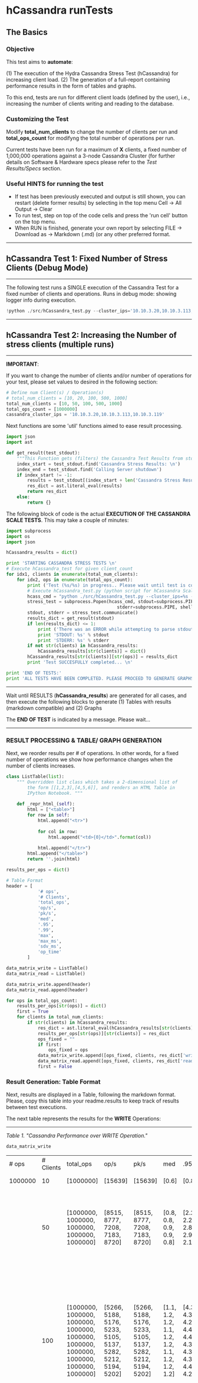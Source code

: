 
# hCassandra runTests

## The Basics

### Objective

   This test aims to **automate**:
   
   (1) The execution of the Hydra Cassandra Stress Test (hCassandra) for increasing client load.
   (2) The generation of a full-report containing performance results in the form of tables and graphs. 
   
   To this end, tests are run for different client loads (defined by the user), i.e., increasing the number of clients writing and reading to the database.

### Customizing the Test

   Modify **total_num_clients** to change the number of clients per run and **total_ops_count** for modifyng the total number of operations per run.
   
   Current tests have been run for a maximum of **X** clients, a fixed number of 1,000,000 operations against a 3-node Cassandra Cluster (for further details on Software & Hardware specs please refer to the *Test Results/Specs* section.
   
### Useful HINTS for running the test

- If test has been previously executed and output is still shown, you can restart (delete former results) by selecting in the top menu Cell -> All Output -> Clear
- To run test, step on top of the code cells and press the 'run cell' button on the top menu.
- When RUN is finished, generate your own report by selecting FILE -> Download as -> Markdown (.md) (or any other preferred format.

---

## hCassandra Test 1: Fixed Number of Stress Clients (Debug Mode) 

---

The following test runs a SINGLE execution of the Cassandra Test for a fixed number of clients and operations. Runs in debug mode: showing logger info during execution. 


```python
!python ./src/hCassandra_test.py --cluster_ips='10.10.3.20,10.10.3.113,10.10.3.119' --total_client_count=10 --total_ops_count=100000
```

---

## hCassandra Test 2: Increasing the Number of stress clients (multiple runs)

---


**IMPORTANT**:

   If you want to change the number of clients and/or number of operations for your test, please set values to desired in the following section:



```python
# Define num Client(s) / Operation(s) 
# total_num_clients = [10, 20, 100, 500, 1000]
total_num_clients = [10, 50, 100, 500, 1000]
total_ops_count = [1000000]
cassandra_cluster_ips = '10.10.3.20,10.10.3.113,10.10.3.119'
```

Next functions are some 'util' functions aimed to ease result processing. 


```python
import json
import ast

def get_result(test_stdout):
    """This Function gets (filters) the Cassandra Test Results from stdout"""
    index_start = test_stdout.find('Cassandra Stress Results: \n')
    index_end = test_stdout.find('Calling Server shutdown')
    if index_start != -1:
        results = test_stdout[(index_start + len('Cassandra Stress Results: \n')):index_end]
        res_dict = ast.literal_eval(results)
        return res_dict
    else:
        return {}
```

The following block of code is the actual **EXECUTION OF THE CASSANDRA SCALE TESTS**. This may take a couple of minutes:


```python
import subprocess
import os
import json

hCassandra_results = dict()

print 'STARTING CASSANDRA STRESS TESTS \n'
# Execute hCassandra_test for given client_count
for idx1, clients in enumerate(total_num_clients):
    for idx2, ops in enumerate(total_ops_count):
        print ('Test (%s/%s) in progress.. Please wait until test is completed..' % ((len(total_ops_count) * idx1) + idx2 + 1,len(total_num_clients) * len(total_ops_count)))
        # Execute hCassandra_test.py (python script for hCassandra Scale Test)
        hcass_cmd = "python ./src/hCassandra_test.py --cluster_ips=%s --total_client_count=%s --total_ops_count=%s" % (cassandra_cluster_ips, clients, ops)
        stress_test = subprocess.Popen(hcass_cmd, stdout=subprocess.PIPE,
                                          stderr=subprocess.PIPE, shell=True, preexec_fn=os.setsid)
        stdout, stderr = stress_test.communicate()
        results_dict = get_result(stdout)
        if len(results_dict) <= 1:
            print ('There was an ERROR while attempting to parse stdout...')
            print 'STDOUT: %s' % stdout
            print 'STDERR: %s' % stderr
        if not str(clients) in hCassandra_results:
            hCassandra_results[str(clients)] = dict()
        hCassandra_results[str(clients)][str(ops)] = results_dict
        print 'Test SUCCESFULLY completed... \n'

print 'END OF TESTS:'
print 'ALL TESTS HAVE BEEN COMPLETED. PLEASE PROCEED TO GENERATE GRAPHS & TABLES WITH PERFORMANCE RESULTS.'
```

   ---
   
   Wait until RESULTS (**hCassandra_results**) are generated for all cases, and then execute the following blocks to generate (1) Tables with results (markdown compatible) and (2) Graphs
   
   The **END OF TEST** is indicated by a message. Please wait...
   
   ---

### RESULT PROCESSING & TABLE/ GRAPH GENERATION

Next, we reorder results per # of operations. In other words, for a fixed number of operations we show how performance changes when the number of clients increases. 


```python
class ListTable(list):
    """ Overridden list class which takes a 2-dimensional list of 
        the form [[1,2,3],[4,5,6]], and renders an HTML Table in 
        IPython Notebook. """
    
    def _repr_html_(self):
        html = ["<table>"]
        for row in self:
            html.append("<tr>")
            
            for col in row:
                html.append("<td>{0}</td>".format(col))
            
            html.append("</tr>")
        html.append("</table>")
        return ''.join(html)
```


```python
results_per_ops = dict()

# Table Format
header = [
            '# ops',
            '# Clients',
            'total_ops',
            'op/s',
            'pk/s',
            'med',
            '.95',
            '.99',
            'max',
            'max_ms',
            'sdv_ms',
            'op_time'
        ]

data_matrix_write = ListTable()
data_matrix_read = ListTable()

data_matrix_write.append(header)
data_matrix_read.append(header)

for ops in total_ops_count:
    results_per_ops[str(ops)] = dict()
    first = True
    for clients in total_num_clients:
        if str(clients) in hCassandra_results:
            res_dict = ast.literal_eval(hCassandra_results[str(clients)][str(ops)])
            results_per_ops[str(ops)][str(clients)] = res_dict
            ops_fixed = ""
            if first:
                ops_fixed = ops
            data_matrix_write.append([ops_fixed, clients, res_dict['write']['total ops'], res_dict['write']['op/s'], res_dict['write']['pk/s'], res_dict['write']['med'], res_dict['write']['.95'], res_dict['write']['.99'], res_dict['write']['max'], res_dict['write']['max_ms'], res_dict['write']['sdv_ms'], res_dict['write']['op_time']])
            data_matrix_read.append([ops_fixed, clients, res_dict['read']['total ops'], res_dict['read']['op/s'], res_dict['read']['pk/s'], res_dict['read']['med'], res_dict['read']['.95'], res_dict['read']['.99'], res_dict['read']['max'], res_dict['read']['max_ms'], res_dict['read']['sdv_ms'], res_dict['read']['op_time']])
            first = False
```

### Result Generation: Table Format

Next, results are displayed in a Table, following the markdown format. Please, copy this table into your readme.results to keep track of results between test executions.  



The next table represents the results for the **WRITE** Operations:

---

*Table 1. "Cassandra Performance over WRITE Operation."*


```python
data_matrix_write
```




<table><tr><td># ops</td><td># Clients</td><td>total_ops</td><td>op/s</td><td>pk/s</td><td>med</td><td>.95</td><td>.99</td><td>max</td><td>max_ms</td><td>sdv_ms</td><td>op_time</td></tr><tr><td>1000000</td><td>10</td><td>[1000000]</td><td>[15639]</td><td>[15639]</td><td>[0.6]</td><td>[0.8]</td><td>[1.0]</td><td>[125.2]</td><td>[]</td><td>[0.0]</td><td>[' 00:01:03']</td></tr><tr><td></td><td>50</td><td>[1000000, 1000000, 1000000, 1000000, 1000000]</td><td>[8515, 8777, 7208, 7183, 8720]</td><td>[8515, 8777, 7208, 7183, 8720]</td><td>[0.8, 0.8, 0.9, 0.9, 0.8]</td><td>[2.2, 2.2, 2.8, 2.9, 2.1]</td><td>[4.0, 4.0, 5.7, 6.2, 3.9]</td><td>[212.1, 211.4, 211.1, 212.9, 219.0]</td><td>[]</td><td>[0.0, 0.0, 0.0, 0.0, 0.0]</td><td>[' 00:01:57', ' 00:01:53', ' 00:02:18', ' 00:02:19', ' 00:01:54']</td></tr><tr><td></td><td>100</td><td>[1000000, 1000000, 1000000, 1000000, 1000000, 1000000, 1000000, 1000000, 1000000, 1000000]</td><td>[5266, 5188, 5176, 5233, 5105, 5137, 5282, 5212, 5194, 5202]</td><td>[5266, 5188, 5176, 5233, 5105, 5137, 5282, 5212, 5194, 5202]</td><td>[1.1, 1.2, 1.2, 1.1, 1.2, 1.2, 1.1, 1.2, 1.2, 1.2]</td><td>[4.3, 4.3, 4.2, 4.4, 4.4, 4.3, 4.3, 4.3, 4.4, 4.2]</td><td>[8.2, 8.9, 8.2, 8.6, 8.4, 8.4, 8.2, 8.9, 9.0, 8.3]</td><td>[229.3, 229.1, 230.3, 228.4, 230.4, 233.6, 228.7, 229.2, 229.2, 235.6]</td><td>[]</td><td>[0.0, 0.0, 0.0, 0.0, 0.0, 0.0, 0.0, 0.0, 0.0, 0.0]</td><td>[' 00:03:09', ' 00:03:12', ' 00:03:13', ' 00:03:11', ' 00:03:15', ' 00:03:14', ' 00:03:09', ' 00:03:11', ' 00:03:12', ' 00:03:12']</td></tr><tr><td></td><td>500</td><td>[1000000, 1000000, 1000000, 1000000, 1000000, 1000000, 1000000, 999994, 1000000, 1000000, 1000000, 1000000, 1000000, 1000000, 1000000, 1000000, 1000000, 1000000, 1000000, 1000000, 1000000, 1000000, 1000000, 1000000, 1000000, 1000000, 1000000, 1000000, 1000000, 1000000, 1000000, 1000000, 1000000, 1000000, 1000000, 1000000, 1000000, 1000000, 1000000, 1000000, 999999, 1000000, 1000000, 1000000, 1000000, 1000000, 1000000, 1000000, 1000000, 1000000]</td><td>[1340, 1269, 1249, 1230, 1294, 1087, 1101, 1057, 1275, 1085, 1261, 1094, 1143, 1273, 1288, 1252, 1278, 1084, 1287, 1299, 1114, 1292, 1072, 1269, 1069, 1315, 1242, 1258, 1280, 1252, 1299, 1255, 1261, 1274, 1082, 1276, 1064, 1345, 1291, 1099, 1068, 1051, 1299, 1332, 1076, 1331, 1273, 1086, 1246, 1234]</td><td>[1340, 1269, 1249, 1230, 1294, 1087, 1101, 1057, 1275, 1085, 1261, 1094, 1143, 1273, 1288, 1252, 1278, 1084, 1287, 1299, 1114, 1292, 1072, 1269, 1069, 1315, 1242, 1258, 1280, 1252, 1299, 1255, 1261, 1274, 1082, 1276, 1064, 1345, 1291, 1099, 1068, 1051, 1299, 1332, 1076, 1331, 1273, 1086, 1246, 1234]</td><td>[2.4, 2.4, 2.5, 2.5, 2.2, 3.3, 3.2, 3.4, 2.3, 3.3, 2.4, 3.3, 3.1, 2.4, 2.4, 2.5, 2.3, 3.3, 2.3, 2.4, 3.3, 2.2, 3.3, 2.5, 3.3, 2.3, 2.5, 2.3, 2.4, 2.4, 2.4, 2.4, 2.4, 2.4, 3.3, 2.3, 3.3, 2.2, 2.3, 3.1, 3.3, 3.3, 2.3, 2.4, 3.4, 2.2, 2.4, 3.2, 2.4, 2.5]</td><td>[24.3, 26.4, 27.7, 27.7, 26.0, 29.2, 29.1, 30.4, 26.5, 30.0, 26.3, 29.4, 27.9, 26.7, 26.0, 27.9, 27.0, 29.9, 26.6, 25.6, 29.0, 26.6, 30.8, 27.3, 29.6, 25.7, 27.4, 27.0, 26.5, 27.0, 26.8, 27.0, 27.1, 26.6, 30.3, 26.5, 30.1, 25.1, 26.6, 29.0, 30.0, 29.9, 26.3, 25.2, 30.0, 26.0, 27.0, 29.1, 26.7, 28.1]</td><td>[43.9, 46.7, 49.3, 49.0, 47.2, 50.9, 51.6, 52.4, 47.3, 51.6, 47.5, 51.7, 48.9, 46.6, 47.6, 49.2, 48.8, 52.2, 47.9, 46.1, 51.7, 48.4, 54.5, 49.4, 51.6, 46.2, 49.4, 48.0, 47.3, 49.8, 48.4, 48.5, 48.5, 48.6, 52.7, 48.5, 51.7, 46.2, 47.9, 50.4, 52.4, 52.2, 47.8, 47.6, 52.1, 46.7, 47.1, 50.4, 47.5, 50.5]</td><td>[271.8, 276.9, 271.0, 255.8, 270.3, 276.5, 269.8, 306.3, 300.6, 261.2, 275.4, 288.6, 279.2, 275.4, 271.1, 255.7, 270.2, 277.2, 272.4, 274.2, 261.2, 274.5, 302.5, 250.7, 303.4, 285.2, 276.4, 276.3, 303.1, 274.4, 269.6, 283.2, 302.6, 276.4, 289.3, 282.2, 290.0, 273.2, 260.1, 272.1, 303.1, 302.2, 250.7, 273.7, 270.6, 274.0, 276.3, 261.8, 272.6, 269.6]</td><td>[]</td><td>[0.0, 0.0, 0.0, 0.0, 0.0, 0.0, 0.0, 0.0, 0.0, 0.0, 0.0, 0.0, 0.0, 0.0, 0.0, 0.0, 0.0, 0.0, 0.0, 0.0, 0.0, 0.0, 0.0, 0.0, 0.0, 0.0, 0.0, 0.0, 0.0, 0.0, 0.0, 0.0, 0.0, 0.0, 0.0, 0.0, 0.0, 0.0, 0.0, 0.0, 0.0, 0.0, 0.0, 0.0, 0.0, 0.0, 0.0, 0.0, 0.0, 0.0]</td><td>[' 00:12:26', ' 00:13:08', ' 00:13:20', ' 00:13:32', ' 00:12:52', ' 00:15:20', ' 00:15:08', ' 00:15:45', ' 00:13:04', ' 00:15:21', ' 00:13:13', ' 00:15:14', ' 00:14:34', ' 00:13:05', ' 00:12:56', ' 00:13:18', ' 00:13:02', ' 00:15:22', ' 00:12:56', ' 00:12:49', ' 00:14:58', ' 00:12:54', ' 00:15:33', ' 00:13:07', ' 00:15:35', ' 00:12:40', ' 00:13:25', ' 00:13:14', ' 00:13:01', ' 00:13:18', ' 00:12:49', ' 00:13:16', ' 00:13:13', ' 00:13:04', ' 00:15:24', ' 00:13:03', ' 00:15:40', ' 00:12:23', ' 00:12:54', ' 00:15:10', ' 00:15:36', ' 00:15:51', ' 00:12:49', ' 00:12:30', ' 00:15:28', ' 00:12:31', ' 00:13:05', ' 00:15:20', ' 00:13:22', ' 00:13:30']</td></tr><tr><td></td><td>1000</td><td>[1000000, 1000000, 1000000, 1000000, 1000000, 1000000, 1000000, 1000000, 1000000, 1000000, 1000000, 1000000, 1000000, 1000000, 1000000, 1000000, 1000000, 1000000, 999996, 1000000, 1000000, 1000000, 1000000, 1000000, 1000000, 1000000, 1000000, 1000000, 1000000, 1000000, 1000000, 1000000, 1000000, 1000000, 1000000, 1000000, 1000000, 1000000, 1000000, 1000000, 1000000, 1000000, 1000000, 1000000, 1000000, 1000000, 1000000, 999993, 1000000, 1000000, 1000000, 1000000, 1000000, 999991, 1000000, 1000000, 1000000, 1000000, 1000000, 1000000, 1000000, 1000000, 1000000, 1000000, 1000000, 1000000, 1000000, 1000000, 1000000, 1000000, 1000000, 1000000, 1000000, 999995, 1000000, 1000000, 1000000, 1000000, 1000000, 1000000, 1000000, 1000000, 1000000, 1000000, 1000000, 1000000, 1000000, 1000000, 1000000, 1000000, 1000000, 1000000, 1000000, 1000000, 1000000, 1000000, 999995, 1000000, 1000000, 999976]</td><td>[614, 621, 638, 591, 628, 641, 624, 599, 648, 640, 647, 618, 620, 637, 633, 620, 638, 614, 629, 611, 627, 623, 616, 617, 660, 641, 604, 643, 639, 613, 610, 616, 636, 612, 642, 639, 647, 630, 646, 615, 660, 647, 613, 604, 628, 599, 651, 628, 616, 630, 614, 614, 650, 622, 609, 633, 610, 598, 637, 620, 631, 627, 618, 615, 609, 641, 618, 615, 617, 653, 650, 613, 630, 624, 628, 647, 636, 645, 630, 628, 647, 638, 619, 611, 617, 622, 597, 625, 617, 620, 623, 622, 634, 630, 607, 627, 641, 615, 636, 629]</td><td>[614, 621, 638, 591, 628, 641, 624, 599, 648, 640, 647, 618, 620, 637, 633, 620, 638, 614, 629, 611, 627, 623, 616, 617, 660, 641, 604, 643, 639, 613, 610, 616, 636, 612, 642, 639, 647, 630, 646, 615, 660, 647, 613, 604, 628, 599, 651, 628, 616, 630, 614, 614, 650, 622, 609, 633, 610, 598, 637, 620, 631, 627, 618, 615, 609, 641, 618, 615, 617, 653, 650, 613, 630, 624, 628, 647, 636, 645, 630, 628, 647, 638, 619, 611, 617, 622, 597, 625, 617, 620, 623, 622, 634, 630, 607, 627, 641, 615, 636, 629]</td><td>[3.8, 3.6, 3.9, 3.9, 3.6, 3.4, 3.6, 3.5, 3.1, 3.7, 3.3, 3.4, 3.7, 3.5, 3.6, 3.7, 3.5, 3.6, 3.7, 3.7, 3.4, 3.6, 3.6, 3.5, 3.4, 3.7, 3.5, 3.4, 3.6, 3.4, 3.6, 3.6, 3.8, 3.5, 3.5, 3.3, 3.7, 3.7, 3.7, 3.8, 3.5, 3.1, 3.9, 3.7, 3.2, 3.6, 3.4, 3.4, 3.6, 3.5, 3.7, 3.6, 3.3, 3.6, 3.3, 3.5, 3.5, 3.7, 3.3, 3.4, 3.7, 3.8, 3.8, 3.6, 3.5, 3.4, 3.3, 3.7, 3.6, 3.5, 3.4, 3.8, 3.6, 3.5, 3.5, 3.5, 3.6, 3.4, 3.6, 3.2, 3.3, 3.4, 3.8, 3.7, 3.9, 3.3, 3.8, 3.6, 3.7, 3.5, 3.8, 3.9, 3.7, 3.6, 3.5, 3.6, 3.9, 3.5, 3.7, 3.3]</td><td>[54.5, 53.7, 51.9, 56.3, 54.4, 52.4, 54.3, 56.6, 53.2, 51.9, 52.8, 54.4, 54.6, 54.4, 53.4, 53.5, 53.2, 54.6, 54.1, 54.9, 54.4, 54.9, 54.7, 54.7, 51.3, 52.7, 56.7, 52.7, 52.7, 55.8, 54.9, 54.6, 53.3, 55.1, 53.0, 53.9, 52.0, 52.6, 50.6, 54.3, 51.1, 53.5, 54.6, 55.3, 54.5, 55.9, 51.6, 53.9, 54.5, 53.0, 53.8, 54.9, 52.2, 54.6, 56.1, 53.4, 54.6, 55.4, 54.0, 54.1, 52.7, 52.9, 54.4, 54.8, 55.0, 53.4, 56.3, 55.4, 54.4, 51.4, 52.1, 54.9, 53.6, 54.0, 54.5, 52.2, 52.8, 52.2, 53.8, 54.8, 52.4, 53.5, 54.6, 55.6, 54.5, 54.8, 56.4, 55.3, 53.9, 55.2, 53.3, 53.6, 53.2, 53.6, 55.9, 53.0, 51.4, 54.9, 52.6, 53.9]</td><td>[82.7, 82.3, 78.7, 84.2, 82.5, 80.4, 81.3, 85.5, 81.2, 78.8, 78.3, 82.9, 82.9, 81.5, 80.6, 79.8, 79.5, 82.0, 83.1, 83.0, 82.1, 80.9, 83.2, 83.0, 77.0, 80.2, 84.9, 79.9, 78.6, 83.4, 83.1, 81.8, 79.0, 81.8, 80.6, 81.9, 77.9, 79.5, 77.3, 83.1, 78.4, 81.1, 81.9, 84.7, 81.3, 84.3, 78.0, 81.2, 83.0, 80.2, 82.0, 82.9, 79.8, 81.3, 85.3, 80.5, 82.1, 85.1, 81.5, 81.9, 79.5, 80.5, 81.3, 83.4, 83.0, 79.3, 84.2, 84.2, 80.5, 79.6, 78.9, 82.6, 81.4, 80.8, 81.9, 77.9, 78.8, 78.8, 81.1, 83.0, 80.5, 81.0, 81.5, 83.2, 81.6, 82.0, 84.7, 84.5, 81.3, 83.3, 79.8, 81.8, 81.0, 79.9, 84.3, 80.7, 78.4, 83.7, 79.7, 81.4]</td><td>[319.0, 321.6, 315.5, 320.1, 316.5, 310.2, 343.2, 327.3, 315.9, 315.7, 311.8, 321.5, 325.3, 312.4, 312.1, 395.7, 312.6, 382.6, 294.9, 320.3, 323.5, 313.1, 342.2, 306.0, 313.4, 340.4, 314.8, 318.4, 325.0, 395.8, 320.5, 323.0, 320.5, 394.3, 313.9, 320.0, 318.8, 314.4, 302.6, 319.8, 313.7, 318.8, 316.7, 317.6, 319.5, 315.6, 319.9, 318.1, 319.1, 306.1, 320.8, 319.0, 299.1, 309.5, 326.1, 313.1, 315.9, 322.4, 317.5, 311.6, 319.4, 317.5, 321.8, 323.9, 321.6, 317.4, 319.6, 347.8, 306.5, 343.2, 342.4, 317.5, 319.1, 342.3, 320.4, 316.6, 319.5, 315.2, 314.1, 319.8, 322.0, 318.9, 318.1, 396.0, 313.9, 316.8, 324.3, 393.0, 294.3, 324.7, 324.3, 301.4, 312.0, 320.0, 321.8, 307.7, 320.7, 334.8, 337.0, 313.8]</td><td>[]</td><td>[0.0, 0.0, 0.0, 0.0, 0.0, 0.0, 0.0, 0.0, 0.0, 0.0, 0.0, 0.0, 0.0, 0.0, 0.0, 0.0, 0.0, 0.0, 0.0, 0.0, 0.0, 0.0, 0.0, 0.0, 0.0, 0.0, 0.0, 0.0, 0.0, 0.0, 0.0, 0.0, 0.0, 0.0, 0.0, 0.0, 0.0, 0.0, 0.0, 0.0, 0.0, 0.0, 0.0, 0.0, 0.0, 0.0, 0.0, 0.0, 0.0, 0.0, 0.0, 0.0, 0.0, 0.0, 0.0, 0.0, 0.0, 0.0, 0.0, 0.0, 0.0, 0.0, 0.0, 0.0, 0.0, 0.0, 0.0, 0.0, 0.0, 0.0, 0.0, 0.0, 0.0, 0.0, 0.0, 0.0, 0.0, 0.0, 0.0, 0.0, 0.0, 0.0, 0.0, 0.0, 0.0, 0.0, 0.0, 0.0, 0.0, 0.0, 0.0, 0.0, 0.0, 0.0, 0.0, 0.0, 0.0, 0.0, 0.0, 0.0]</td><td>[' 00:27:07', ' 00:26:49', ' 00:26:07', ' 00:28:11', ' 00:26:31', ' 00:26:00', ' 00:26:42', ' 00:27:50', ' 00:25:44', ' 00:26:01', ' 00:25:46', ' 00:26:56', ' 00:26:53', ' 00:26:10', ' 00:26:19', ' 00:26:53', ' 00:26:08', ' 00:27:09', ' 00:26:29', ' 00:27:16', ' 00:26:35', ' 00:26:45', ' 00:27:04', ' 00:26:59', ' 00:25:14', ' 00:26:00', ' 00:27:36', ' 00:25:54', ' 00:26:04', ' 00:27:11', ' 00:27:18', ' 00:27:02', ' 00:26:11', ' 00:27:14', ' 00:25:58', ' 00:26:05', ' 00:25:45', ' 00:26:28', ' 00:25:47', ' 00:27:04', ' 00:25:16', ' 00:25:46', ' 00:27:12', ' 00:27:34', ' 00:26:31', ' 00:27:49', ' 00:25:37', ' 00:26:31', ' 00:27:02', ' 00:26:26', ' 00:27:09', ' 00:27:07', ' 00:25:37', ' 00:26:47', ' 00:27:23', ' 00:26:19', ' 00:27:19', ' 00:27:52', ' 00:26:10', ' 00:26:53', ' 00:26:25', ' 00:26:35', ' 00:26:59', ' 00:27:06', ' 00:27:21', ' 00:25:59', ' 00:26:57', ' 00:27:05', ' 00:27:01', ' 00:25:31', ' 00:25:39', ' 00:27:11', ' 00:26:26', ' 00:26:41', ' 00:26:31', ' 00:25:45', ' 00:26:11', ' 00:25:50', ' 00:26:27', ' 00:26:31', ' 00:25:46', ' 00:26:08', ' 00:26:56', ' 00:27:15', ' 00:27:01', ' 00:26:47', ' 00:27:55', ' 00:26:40', ' 00:27:01', ' 00:26:54', ' 00:26:45', ' 00:26:48', ' 00:26:16', ' 00:26:27', ' 00:27:26', ' 00:26:34', ' 00:26:00', ' 00:27:07', ' 00:26:12', ' 00:26:29']</td></tr></table>



The next table represents the results for the **READ** Operations:

---

*Table 1. "Cassandra Performance over READ Operation."*


```python
data_matrix_read
```




<table><tr><td># ops</td><td># Clients</td><td>total_ops</td><td>op/s</td><td>pk/s</td><td>med</td><td>.95</td><td>.99</td><td>max</td><td>max_ms</td><td>sdv_ms</td><td>op_time</td></tr><tr><td>1000000</td><td>10</td><td>[1000000]</td><td>[15883]</td><td>[15883]</td><td>[0.6]</td><td>[0.8]</td><td>[1.0]</td><td>[46.6]</td><td>[]</td><td>[0.0]</td><td>[' 00:01:02']</td></tr><tr><td></td><td>50</td><td>[1000000, 1000000, 1000000, 1000000, 1000000]</td><td>[7202, 7204, 7973, 7809, 7101]</td><td>[7202, 7204, 7973, 7809, 7101]</td><td>[0.9, 0.9, 0.9, 0.9, 1.0]</td><td>[2.9, 3.0, 2.6, 2.8, 3.0]</td><td>[4.9, 5.4, 4.9, 5.1, 5.3]</td><td>[63.4, 59.2, 56.0, 62.5, 59.0]</td><td>[]</td><td>[0.0, 0.0, 0.0, 0.0, 0.0]</td><td>[' 00:02:18', ' 00:02:18', ' 00:02:05', ' 00:02:08', ' 00:02:20']</td></tr><tr><td></td><td>100</td><td>[1000000, 1000000, 1000000, 1000000, 1000000, 1000000, 1000000, 1000000, 1000000, 1000000]</td><td>[4438, 4472, 4540, 4382, 4621, 4533, 4547, 4433, 4474, 4415]</td><td>[4438, 4472, 4540, 4382, 4621, 4533, 4547, 4433, 4474, 4415]</td><td>[1.3, 1.3, 1.3, 1.4, 1.2, 1.3, 1.3, 1.3, 1.3, 1.3]</td><td>[5.4, 5.5, 5.3, 5.5, 5.4, 5.4, 5.4, 5.3, 5.2, 5.3]</td><td>[11.7, 11.3, 11.2, 11.0, 10.9, 11.1, 11.2, 11.1, 10.6, 10.7]</td><td>[83.6, 91.7, 84.0, 79.5, 84.4, 81.3, 78.1, 87.8, 93.0, 84.5]</td><td>[]</td><td>[0.0, 0.0, 0.0, 0.0, 0.0, 0.0, 0.0, 0.0, 0.0, 0.0]</td><td>[' 00:03:45', ' 00:03:43', ' 00:03:40', ' 00:03:48', ' 00:03:36', ' 00:03:40', ' 00:03:39', ' 00:03:45', ' 00:03:43', ' 00:03:46']</td></tr><tr><td></td><td>500</td><td>[1000000, 1000000, 1000000, 1000000, 1000000, 1000000, 1000000, 1000000, 1000000, 1000000, 1000000, 1000000, 1000000, 1000000, 1000000, 1000000, 1000000, 1000000, 1000000, 1000000, 1000000, 1000000, 1000000, 1000000, 1000000, 1000000, 1000000, 1000000, 1000000, 1000000, 1000000, 1000000, 1000000, 1000000, 1000000, 1000000, 1000000, 1000000, 1000000, 1000000, 1000000, 1000000, 1000000, 1000000, 1000000, 1000000, 1000000, 1000000, 1000000, 1000000]</td><td>[971, 983, 993, 995, 956, 1081, 1080, 1107, 966, 1082, 976, 1078, 1049, 975, 963, 979, 974, 1081, 973, 955, 1059, 956, 1078, 976, 1093, 967, 999, 972, 988, 981, 971, 973, 990, 976, 1072, 956, 1100, 972, 959, 1072, 1110, 1116, 969, 954, 1086, 972, 973, 1076, 988, 1007]</td><td>[971, 983, 993, 995, 956, 1081, 1080, 1107, 966, 1082, 976, 1078, 1049, 975, 963, 979, 974, 1081, 973, 955, 1059, 956, 1078, 976, 1093, 967, 999, 972, 988, 981, 971, 973, 990, 976, 1072, 956, 1100, 972, 959, 1072, 1110, 1116, 969, 954, 1086, 972, 973, 1076, 988, 1007]</td><td>[2.4, 2.2, 2.0, 2.1, 2.6, 2.0, 2.2, 2.3, 2.4, 2.2, 2.3, 2.0, 1.9, 2.5, 2.4, 2.4, 2.4, 2.4, 2.3, 2.5, 2.2, 2.5, 2.3, 2.3, 2.3, 2.4, 2.0, 2.3, 2.1, 2.3, 2.3, 2.3, 2.0, 2.3, 2.1, 2.7, 2.4, 2.4, 2.6, 2.1, 2.3, 2.2, 2.3, 2.5, 2.2, 2.4, 2.3, 2.3, 2.1, 1.8]</td><td>[37.4, 37.5, 36.9, 36.3, 37.4, 35.0, 35.2, 34.5, 36.1, 35.1, 36.3, 35.2, 35.8, 36.6, 37.2, 36.7, 36.3, 34.8, 37.3, 36.8, 35.3, 37.1, 34.8, 35.5, 34.5, 37.0, 37.1, 37.1, 37.3, 36.8, 36.8, 37.1, 37.0, 36.5, 35.3, 36.5, 34.3, 36.4, 36.8, 35.2, 33.4, 34.5, 37.4, 37.1, 34.7, 36.9, 37.3, 34.7, 37.1, 36.4]</td><td>[58.8, 58.5, 58.0, 58.6, 59.4, 54.8, 56.0, 56.2, 57.0, 56.0, 58.1, 57.0, 56.8, 57.5, 58.0, 57.1, 57.5, 55.8, 58.7, 58.2, 57.5, 58.2, 56.0, 56.3, 55.8, 58.1, 58.2, 58.2, 58.4, 57.7, 57.6, 58.1, 58.2, 58.5, 56.3, 58.1, 55.8, 56.7, 58.4, 56.8, 55.1, 56.6, 59.2, 59.1, 56.5, 57.8, 58.4, 56.6, 59.0, 57.1]</td><td>[237.8, 191.3, 180.0, 180.8, 188.3, 184.2, 159.7, 207.1, 189.9, 436.2, 195.4, 199.9, 187.1, 190.8, 245.4, 196.1, 261.2, 176.6, 189.3, 245.1, 178.7, 181.3, 178.8, 176.3, 175.0, 310.0, 220.8, 193.9, 191.3, 182.8, 189.7, 191.2, 212.0, 188.8, 163.7, 240.2, 180.0, 182.1, 178.2, 210.2, 171.0, 232.0, 195.6, 179.8, 167.5, 183.8, 196.4, 212.0, 201.9, 167.7]</td><td>[]</td><td>[0.0, 0.0, 0.0, 0.0, 0.0, 0.0, 0.0, 0.0, 0.0, 0.0, 0.0, 0.0, 0.0, 0.0, 0.0, 0.0, 0.0, 0.0, 0.0, 0.0, 0.0, 0.0, 0.0, 0.0, 0.0, 0.0, 0.0, 0.0, 0.0, 0.0, 0.0, 0.0, 0.0, 0.0, 0.0, 0.0, 0.0, 0.0, 0.0, 0.0, 0.0, 0.0, 0.0, 0.0, 0.0, 0.0, 0.0, 0.0, 0.0, 0.0]</td><td>[' 00:17:09', ' 00:16:57', ' 00:16:47', ' 00:16:45', ' 00:17:26', ' 00:15:25', ' 00:15:26', ' 00:15:03', ' 00:17:14', ' 00:15:24', ' 00:17:04', ' 00:15:27', ' 00:15:53', ' 00:17:05', ' 00:17:18', ' 00:17:01', ' 00:17:07', ' 00:15:25', ' 00:17:07', ' 00:17:26', ' 00:15:43', ' 00:17:25', ' 00:15:27', ' 00:17:04', ' 00:15:14', ' 00:17:13', ' 00:16:40', ' 00:17:08', ' 00:16:51', ' 00:16:59', ' 00:17:10', ' 00:17:07', ' 00:16:50', ' 00:17:04', ' 00:15:32', ' 00:17:26', ' 00:15:08', ' 00:17:08', ' 00:17:22', ' 00:15:32', ' 00:15:01', ' 00:14:56', ' 00:17:12', ' 00:17:28', ' 00:15:20', ' 00:17:09', ' 00:17:07', ' 00:15:29', ' 00:16:52', ' 00:16:32']</td></tr><tr><td></td><td>1000</td><td>[1000000, 1000000, 1000000, 1000000, 1000000, 1000000, 1000000, 1000000, 1000000, 1000000, 1000000, 1000000, 1000000, 1000000, 1000000, 1000000, 1000000, 1000000, 1000000, 1000000, 1000000, 1000000, 1000000, 1000000, 1000000, 999993, 1000000, 1000000, 1000000, 1000000, 1000000, 1000000, 1000000, 1000000, 1000000, 999992, 1000000, 1000000, 1000000, 1000000, 1000000, 1000000, 1000000, 1000000, 999999, 1000000, 1000000, 1000000, 1000000, 1000000, 1000000, 1000000, 1000000, 1000000, 1000000, 1000000, 1000000, 1000000, 1000000, 1000000, 1000000, 1000000, 1000000, 999982, 1000000, 999996, 1000000, 1000000, 1000000, 1000000, 1000000, 1000000, 1000000, 1000000, 1000000, 1000000, 1000000, 1000000, 1000000, 1000000, 1000000, 1000000, 1000000, 1000000, 1000000, 1000000, 1000000, 1000000, 1000000, 1000000, 1000000, 1000000, 1000000, 1000000, 1000000, 1000000, 999315, 1000000, 1000000, 1000000]</td><td>[518, 523, 521, 537, 518, 521, 526, 527, 515, 527, 519, 520, 519, 514, 510, 517, 515, 524, 512, 525, 513, 513, 516, 521, 505, 519, 534, 515, 504, 522, 526, 520, 509, 527, 508, 516, 519, 507, 506, 519, 509, 527, 515, 528, 515, 529, 511, 521, 520, 510, 521, 519, 498, 521, 523, 519, 525, 535, 506, 523, 513, 520, 519, 521, 522, 522, 521, 523, 522, 512, 507, 539, 513, 514, 514, 515, 512, 518, 510, 512, 498, 529, 527, 520, 520, 518, 537, 514, 520, 520, 520, 520, 510, 506, 527, 509, 514, 520, 510, 524]</td><td>[518, 523, 521, 537, 518, 521, 526, 527, 515, 527, 519, 520, 519, 514, 510, 517, 515, 524, 512, 525, 513, 513, 516, 521, 505, 519, 534, 515, 504, 522, 526, 520, 509, 527, 508, 516, 519, 507, 506, 519, 509, 527, 515, 528, 515, 529, 511, 521, 520, 510, 521, 519, 498, 521, 523, 519, 525, 535, 506, 523, 513, 520, 519, 521, 522, 522, 521, 523, 522, 512, 507, 539, 513, 514, 514, 515, 512, 518, 510, 512, 498, 529, 527, 520, 520, 518, 537, 514, 520, 520, 520, 520, 510, 506, 527, 509, 514, 520, 510, 524]</td><td>[4.0, 3.9, 3.7, 3.5, 3.3, 4.6, 4.0, 3.4, 3.8, 3.5, 3.4, 4.1, 3.5, 3.9, 4.1, 4.2, 4.4, 3.6, 4.4, 3.5, 4.1, 4.0, 3.5, 4.4, 3.6, 3.6, 3.3, 3.4, 4.0, 3.9, 3.5, 4.4, 4.1, 3.6, 3.7, 3.8, 3.6, 4.2, 4.6, 4.0, 3.9, 3.5, 3.5, 3.8, 4.4, 3.7, 3.9, 4.1, 3.8, 4.1, 3.9, 3.8, 4.6, 3.2, 3.3, 3.4, 3.9, 3.8, 4.3, 3.6, 3.9, 3.7, 4.0, 3.9, 3.8, 3.2, 3.9, 3.6, 3.5, 3.8, 4.3, 3.1, 4.0, 3.9, 4.1, 3.7, 3.9, 3.6, 4.5, 4.6, 4.8, 3.4, 3.2, 4.1, 3.8, 3.6, 3.5, 4.0, 4.2, 4.0, 3.6, 3.4, 4.1, 3.9, 3.7, 4.0, 3.4, 4.0, 3.5, 3.6]</td><td>[63.8, 62.5, 63.0, 63.2, 64.4, 62.4, 63.2, 63.4, 63.5, 62.6, 64.2, 62.6, 63.4, 64.2, 64.5, 63.5, 62.4, 63.6, 63.8, 65.1, 64.8, 64.0, 66.3, 62.3, 66.6, 62.9, 62.7, 63.9, 64.7, 62.7, 63.3, 63.5, 65.2, 63.1, 65.7, 64.0, 63.5, 65.3, 63.5, 63.7, 64.3, 62.3, 65.2, 64.0, 63.4, 65.3, 63.6, 62.1, 64.8, 64.5, 63.7, 63.8, 64.6, 64.3, 64.1, 63.5, 63.5, 63.6, 64.7, 63.0, 63.8, 63.3, 64.2, 63.5, 63.7, 64.2, 63.6, 63.3, 64.1, 63.6, 64.1, 62.7, 63.9, 65.2, 64.2, 63.2, 64.1, 64.0, 62.9, 62.9, 65.3, 63.0, 63.5, 64.7, 63.0, 63.4, 65.3, 64.3, 63.6, 63.3, 64.0, 64.3, 63.6, 64.7, 63.7, 64.3, 65.0, 64.3, 65.3, 62.6]</td><td>[89.9, 89.4, 90.3, 90.3, 90.4, 88.0, 89.7, 89.6, 90.1, 87.9, 90.7, 89.5, 88.7, 90.4, 91.9, 90.9, 88.9, 89.7, 92.1, 91.4, 93.1, 90.9, 93.4, 89.6, 92.4, 89.5, 89.3, 91.4, 93.0, 89.2, 89.5, 90.3, 91.3, 89.2, 92.2, 91.0, 89.5, 91.5, 90.1, 90.8, 90.4, 89.4, 92.8, 91.2, 89.1, 92.2, 90.2, 88.4, 92.2, 91.0, 90.6, 90.1, 91.0, 92.0, 90.5, 89.3, 90.4, 90.9, 92.3, 89.8, 90.9, 88.7, 90.4, 89.7, 89.1, 90.3, 90.4, 89.5, 90.3, 90.8, 89.1, 89.8, 91.1, 92.2, 90.8, 88.6, 90.9, 89.6, 88.9, 90.0, 93.8, 88.5, 89.4, 91.6, 88.9, 91.1, 92.8, 91.2, 90.2, 89.5, 90.2, 90.6, 89.9, 91.1, 89.3, 91.0, 92.0, 91.6, 92.6, 88.1]</td><td>[235.4, 214.5, 222.7, 237.2, 215.5, 210.8, 232.3, 240.3, 215.8, 217.6, 230.1, 237.6, 228.6, 233.7, 231.1, 232.1, 244.1, 230.3, 251.9, 256.3, 215.2, 231.6, 249.8, 226.5, 237.7, 225.0, 220.6, 231.6, 211.8, 255.7, 238.2, 227.0, 210.4, 223.6, 233.9, 223.6, 231.5, 221.2, 241.4, 221.5, 216.9, 247.1, 240.4, 226.4, 221.9, 231.7, 231.9, 230.7, 228.4, 232.0, 231.7, 252.1, 239.4, 219.3, 222.3, 232.7, 226.3, 213.7, 212.0, 246.9, 220.5, 229.7, 238.2, 231.1, 231.7, 211.7, 236.6, 228.9, 216.4, 241.2, 215.3, 210.7, 214.7, 231.5, 239.0, 231.5, 229.0, 221.6, 234.7, 212.7, 218.5, 231.4, 219.2, 232.1, 231.4, 244.5, 212.1, 229.3, 227.4, 234.4, 231.6, 210.3, 215.8, 244.4, 214.9, 231.3, 224.6, 199.3, 230.2, 220.4]</td><td>[]</td><td>[0.0, 0.0, 0.0, 0.0, 0.0, 0.0, 0.0, 0.0, 0.0, 0.0, 0.0, 0.0, 0.0, 0.0, 0.0, 0.0, 0.0, 0.0, 0.0, 0.0, 0.0, 0.0, 0.0, 0.0, 0.0, 0.0, 0.0, 0.0, 0.0, 0.0, 0.0, 0.0, 0.0, 0.0, 0.0, 0.0, 0.0, 0.0, 0.0, 0.0, 0.0, 0.0, 0.0, 0.0, 0.0, 0.0, 0.0, 0.0, 0.0, 0.0, 0.0, 0.0, 0.0, 0.0, 0.0, 0.0, 0.0, 0.0, 0.0, 0.0, 0.0, 0.0, 0.0, 0.0, 0.0, 0.0, 0.0, 0.0, 0.0, 0.0, 0.0, 0.0, 0.0, 0.0, 0.0, 0.0, 0.0, 0.0, 0.0, 0.0, 0.0, 0.0, 0.0, 0.0, 0.0, 0.0, 0.0, 0.0, 0.0, 0.0, 0.0, 0.0, 0.0, 0.0, 0.0, 0.0, 0.0, 0.0, 0.0, 0.0]</td><td>[' 00:32:09', ' 00:31:52', ' 00:31:58', ' 00:31:01', ' 00:32:09', ' 00:31:59', ' 00:31:41', ' 00:31:37', ' 00:32:23', ' 00:31:35', ' 00:32:08', ' 00:32:01', ' 00:32:04', ' 00:32:24', ' 00:32:41', ' 00:32:14', ' 00:32:23', ' 00:31:48', ' 00:32:31', ' 00:31:44', ' 00:32:28', ' 00:32:30', ' 00:32:16', ' 00:32:00', ' 00:33:00', ' 00:32:06', ' 00:31:11', ' 00:32:22', ' 00:33:05', ' 00:31:57', ' 00:31:39', ' 00:32:04', ' 00:32:45', ' 00:31:37', ' 00:32:50', ' 00:32:17', ' 00:32:06', ' 00:32:51', ' 00:32:56', ' 00:32:06', ' 00:32:44', ' 00:31:35', ' 00:32:22', ' 00:31:33', ' 00:32:21', ' 00:31:30', ' 00:32:36', ' 00:31:58', ' 00:32:01', ' 00:32:42', ' 00:31:57', ' 00:32:07', ' 00:33:27', ' 00:31:58', ' 00:31:53', ' 00:32:06', ' 00:31:45', ' 00:31:10', ' 00:32:55', ' 00:31:50', ' 00:32:29', ' 00:32:03', ' 00:32:06', ' 00:31:59', ' 00:31:54', ' 00:31:54', ' 00:32:00', ' 00:31:53', ' 00:31:55', ' 00:32:32', ' 00:32:50', ' 00:30:54', ' 00:32:29', ' 00:32:25', ' 00:32:27', ' 00:32:23', ' 00:32:32', ' 00:32:10', ' 00:32:42', ' 00:32:34', ' 00:33:29', ' 00:31:30', ' 00:31:36', ' 00:32:03', ' 00:32:04', ' 00:32:10', ' 00:31:03', ' 00:32:26', ' 00:32:04', ' 00:32:04', ' 00:32:02', ' 00:32:01', ' 00:32:41', ' 00:32:55', ' 00:31:35', ' 00:32:44', ' 00:32:22', ' 00:32:04', ' 00:32:40', ' 00:31:46']</td></tr></table>



### Result Generation: Graphs

Next, results are displayed in Graphs. 

--- 

**IMPORTANT**

Please, MODIFY the graphs name in order to avoid OVERWRITING previous results.



---


```python
ops_second_graph_filename = "hCassandra_ops_sec_002"
median_latency_graph_filename = "hCassandra_med_002"
```


```python
import plotly.plotly as py
from plotly.graph_objs import *
import operator
import numpy

data_matrix = [['# ops', '# Clients', 'total_ops', 'op/s', 'pk/s', 'med', '.95', '.99', 'max', 'max_ms', 'sdv_ms', 'op_time']]


traces_plot1 = []
traces_plot2 = []

# For each trace = client count
for ops_count, tests_per_trace in results_per_ops.iteritems():
    
    total_ops = []
    op_s = []
    op_s_r = []
    pk_s = []
    med = []
    med_r = []
    p95 = []
    p99 = []
    max_lat = []
    max_ms = []
    sdv_ms = []
    op_time = []
    
    for num_clients, res_dict in tests_per_trace.iteritems():
        op_s.append(sum((ops for ops in res_dict['write']['op/s'])))
        med.append(numpy.median(res_dict['write']['med']))
        op_s_r.append(sum((ops for ops in res_dict['read']['op/s'])))
        med_r.append(numpy.median(res_dict['read']['med']))
        # Un-Comment for any other feature you want to depict...
        
        #total_ops.append(sum((ops for ops in res_dict['write']['total ops'])))
        #pk_s.append(res_dict['write']['pk/s'])
        #p95.append(res_dict['write']['.95'])
        #p99.append(res_dict['write']['.99'])
        #max_lat.append(res_dict['write']['max'])
        #max_ms.append(res_dict['write']['max_ms'])
        #sdv_ms.append(res_dict['write']['sdv_ms'])
        #op_time.append(res_dict['write']['op_time'])
        
        
    trace_plot1 = Scatter(
          x=total_num_clients,
          y=op_s, 
          mode = 'lines+markers',
          name = 'ops_count = ' + str(ops_count) + '[WRITE]',
          line=dict(
            shape='spline'
            )
        )
    
    trace_plot2 = Scatter(
          x=total_num_clients,
          y=op_s_r, 
          mode = 'lines+markers',
          name = 'ops_count = ' + str(ops_count) + '[READ]',
          line=dict(
            shape='spline'
            )
        )
        
    trace_plot3 = Scatter(
          x=total_num_clients,
          y=med, 
          mode = 'lines+markers',
          name = 'ops_count = ' + str(ops_count) + '[WRITE]', 
          line=dict(
            shape='spline'
            )
        )

    trace_plot4 = Scatter(
          x=total_num_clients,
          y=med_r, 
          mode = 'lines+markers',
          name = 'ops_count = ' + str(ops_count) + '[READ]', 
          line=dict(
            shape='spline'
            )
        )
    
    traces_plot1.append(trace_plot1)
    traces_plot1.append(trace_plot2)
    traces_plot2.append(trace_plot3)
    traces_plot2.append(trace_plot4)

```

### Result Generation: operations per second vs. client count

The following graph illustrates how, the number of operations per second changes while the number of clients increases 


```python
data = Data(traces_plot1)
# Edit the layout
layout = dict(title = 'op/s vs. # Clients',
              xaxis = dict(title = '# clients'),
              yaxis = dict(title = 'op/s'),
              )

# Plot and embed in notebook
fig = dict(data=data, layout=layout)
py.iplot(fig, filename = ops_second_graph_filename)
```

    /home/annyz/venv/local/lib/python2.7/site-packages/requests/packages/urllib3/util/ssl_.py:122: InsecurePlatformWarning:
    
    A true SSLContext object is not available. This prevents urllib3 from configuring SSL appropriately and may cause certain SSL connections to fail. You can upgrade to a newer version of Python to solve this. For more information, see https://urllib3.readthedocs.org/en/latest/security.html#insecureplatformwarning.
    





<iframe id="igraph" scrolling="no" style="border:none;" seamless="seamless" src="https://plot.ly/~anny.martinez/57.embed" height="525px" width="100%"></iframe>



### Result Generation: median latency vs. client count

The following graph illustrates median latency in miliseconds for each operation during that run as the number of clients increases. 


```python
data = Data(traces_plot2)
# Edit the layout
layout = dict(title = 'Median Latency vs. Client Count',
              xaxis = dict(title = '# Clients'),
              yaxis = dict(title = 'Median Latency [ms]'),
              )

# Plot and embed in notebook
fig = dict(data=data, layout=layout)
py.iplot(fig, filename = median_latency_graph_filename)
```

    /home/annyz/venv/local/lib/python2.7/site-packages/requests/packages/urllib3/util/ssl_.py:122: InsecurePlatformWarning:
    
    A true SSLContext object is not available. This prevents urllib3 from configuring SSL appropriately and may cause certain SSL connections to fail. You can upgrade to a newer version of Python to solve this. For more information, see https://urllib3.readthedocs.org/en/latest/security.html#insecureplatformwarning.
    





<iframe id="igraph" scrolling="no" style="border:none;" seamless="seamless" src="https://plot.ly/~anny.martinez/59.embed" height="525px" width="100%"></iframe>




```python

```
